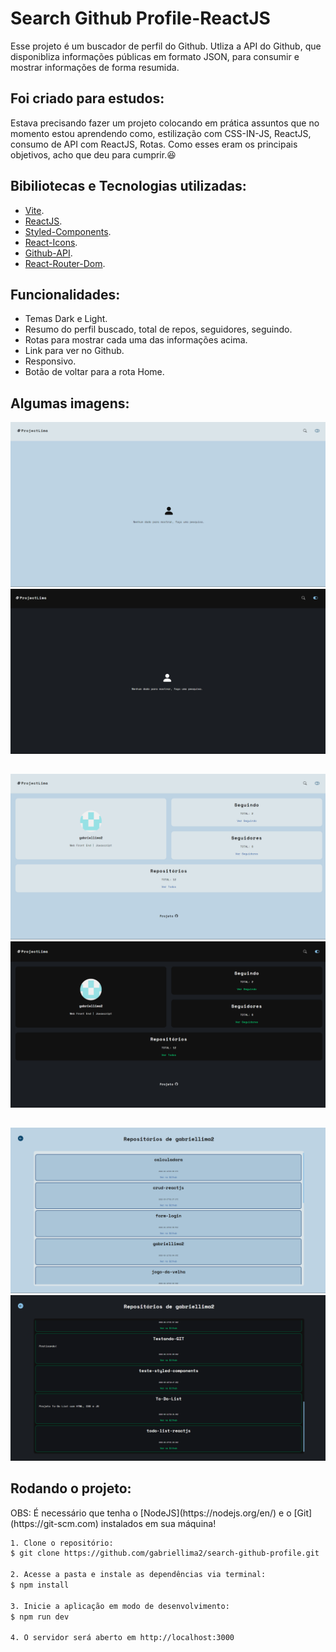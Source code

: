 <h1>Search Github Profile-ReactJS</h1>

<p>Esse projeto é um buscador de perfil do Github. Utliza a API do Github, que disponibliza informações públicas em formato JSON, para consumir e mostrar informações de forma resumida.</p>

<h2>Foi criado para estudos: </h2>

<p>Estava precisando fazer um projeto colocando em prática assuntos que no momento estou aprendendo como, estilização com CSS-IN-JS, ReactJS, consumo de API com ReactJS, Rotas. Como esses eram os principais objetivos, acho que deu para cumprir.😆</p>

<h2>Bibiliotecas e Tecnologias utilizadas: </h2>

- [Vite](https://vitejs.dev).
- [ReactJS](https://pt-br.reactjs.org).
- [Styled-Components](https://styled-components.com).
- [React-Icons](https://react-icons.github.io/react-icons).
- [Github-API](https://docs.github.com/pt/rest).
- [React-Router-Dom](https://v5.reactrouter.com/web/guides/quick-start).

<h2>Funcionalidades: </h2>

- Temas Dark e Light.
- Resumo do perfil buscado, total de repos, seguidores, seguindo.
- Rotas para mostrar cada uma das informações acima.
- Link para ver no Github.
- Responsivo.
- Botão de voltar para a rota Home.

<h2>Algumas imagens: </h2>

<div>
    <img src="./src/public/img/light_theme_img1.png"/>
    <img src="./src/public/img/dark_theme_img1.png"/>
<div>

<h2></h2>

<div>
    <img src="./src/public/img/light_theme_img2.png"/>
    <img src="./src/public/img/dark_theme_img2.png"/>
<div>

<h2></h2>

<div>
    <img src="./src/public/img/light_theme_img3.png"/>
    <img src="./src/public/img/dark_theme_img3.png"/>
<div>

<h2>Rodando o projeto: </h2>

<p>OBS: É necessário que tenha o [NodeJS](https://nodejs.org/en/) e o [Git](https://git-scm.com) instalados em sua máquina!</p>

```bash 
1. Clone o repositório:
$ git clone https://github.com/gabriellima2/search-github-profile.git

2. Acesse a pasta e instale as dependências via terminal:
$ npm install

3. Inicie a aplicação em modo de desenvolvimento:
$ npm run dev

4. O servidor será aberto em http://localhost:3000
```
